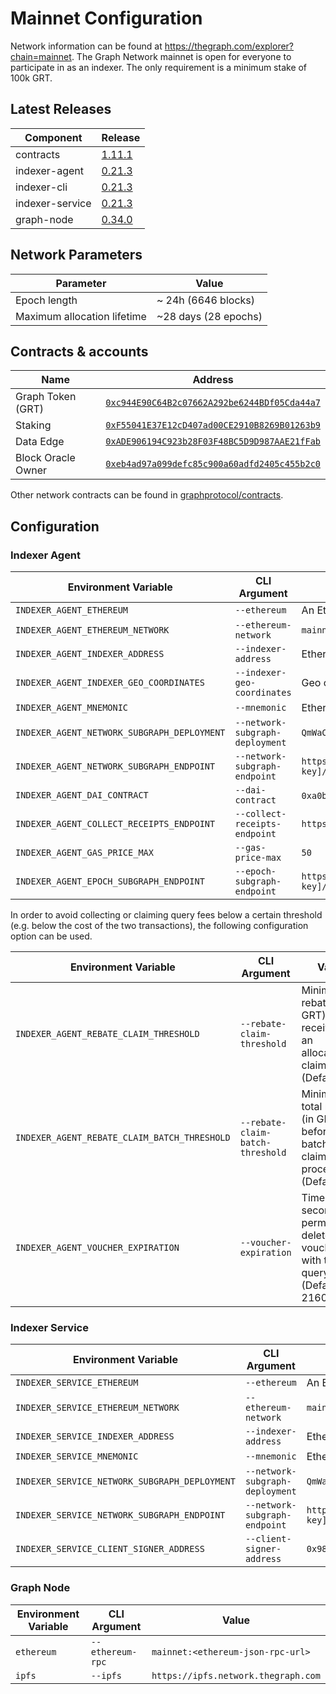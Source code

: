 # Mainnet Configuration

Network information can be found at https://thegraph.com/explorer?chain=mainnet. The Graph Network mainnet is open for everyone to participate in as an indexer. The only requirement is a minimum stake of 100k GRT.

## Latest Releases

| Component       | Release                                                                      |
| --------------- | ---------------------------------------------------------------------------- |
| contracts       | [1.11.1](https://github.com/graphprotocol/contracts/releases/tag/v1.11.1)    |
| indexer-agent   | [0.21.3](https://github.com/graphprotocol/indexer/releases/tag/v0.21.3)      |
| indexer-cli     | [0.21.3](https://github.com/graphprotocol/indexer/releases/tag/v0.21.3)      |
| indexer-service | [0.21.3](https://github.com/graphprotocol/indexer/releases/tag/v0.21.3)      |
| graph-node      | [0.34.0](https://github.com/graphprotocol/graph-node/releases/tag/v0.34.0)   |

## Network Parameters

| Parameter                   | Value                 |
| --------------------------- | --------------------  |
| Epoch length                | ~ 24h (6646 blocks)   |
| Maximum allocation lifetime | ~28 days (28 epochs)  |

## Contracts & accounts

| Name               | Address                                                                                                                 |
| ------------------ | ----------------------------------------------------------------------------------------------------------------------- |
| Graph Token (GRT)  | [`0xc944E90C64B2c07662A292be6244BDf05Cda44a7`](https://etherscan.io/address/0xc944e90c64b2c07662a292be6244bdf05cda44a7) |
| Staking            | [`0xF55041E37E12cD407ad00CE2910B8269B01263b9`](https://etherscan.io/address/0xF55041E37E12cD407ad00CE2910B8269B01263b9) |
| Data Edge          | [`0xADE906194C923b28F03F48BC5D9D987AAE21fFab`](https://etherscan.io/address/0xADE906194C923b28F03F48BC5D9D987AAE21fFab) |
| Block Oracle Owner | [`0xeb4ad97a099defc85c900a60adfd2405c455b2c0`](https://etherscan.io/address/0xeb4ad97a099defc85c900a60adfd2405c455b2c0) |

Other network contracts can be found in [graphprotocol/contracts](https://github.com/graphprotocol/contracts/blob/dev/addresses.json).

## Configuration

### Indexer Agent

| Environment Variable                        | CLI Argument                    | Value                                                                              |
| ------------------------------------------- | ------------------------------- | ---------------------------------------------------------------------------------- |
| `INDEXER_AGENT_ETHEREUM`                    | `--ethereum`                    | An Ethereum mainnet node/provider                                                  |
| `INDEXER_AGENT_ETHEREUM_NETWORK`            | `--ethereum-network`            | `mainnet`                                                                          |
| `INDEXER_AGENT_INDEXER_ADDRESS`             | `--indexer-address`             | Ethereum address of mainnet indexer                                                |
| `INDEXER_AGENT_INDEXER_GEO_COORDINATES`     | `--indexer-geo-coordinates`     | Geo coordinates of mainnet indexer infrastructure                                  |
| `INDEXER_AGENT_MNEMONIC`                    | `--mnemonic`                    | Ethereum mnemonic for mainnet operator                                             |
| `INDEXER_AGENT_NETWORK_SUBGRAPH_DEPLOYMENT` | `--network-subgraph-deployment` | `QmWaCrvdyepm1Pe6RPkJFT3u8KmaZahAvJEFCt27HRWyK4`                                   |
| `INDEXER_AGENT_NETWORK_SUBGRAPH_ENDPOINT`   | `--network-subgraph-endpoint`   | `https://gateway-arbitrum.network.thegraph.com/api/[api-key]/subgraphs/id/9Co7EQe5PgW3ugCUJrJgRv4u9zdEuDJf8NvMWftNsBH8`                                             |
| `INDEXER_AGENT_DAI_CONTRACT`                | `--dai-contract`                | `0xa0b86991c6218b36c1d19d4a2e9eb0ce3606eb48` (USDC)                                |
| `INDEXER_AGENT_COLLECT_RECEIPTS_ENDPOINT`   | `--collect-receipts-endpoint`   | `https://gateway.network.thegraph.com/collect-receipts`                            |
| `INDEXER_AGENT_GAS_PRICE_MAX`               | `--gas-price-max`               | `50`                                                                               |
| `INDEXER_AGENT_EPOCH_SUBGRAPH_ENDPOINT`     | `--epoch-subgraph-endpoint`     | `https://gateway-arbitrum.network.thegraph.com/api/[api-key]/subgraphs/id/Fg36gCZE7pXEuZ3p8sxYzFE5UbgHtk7kcJiC5HBbfgmY` |

In order to avoid collecting or claiming query fees below a certain threshold
(e.g. below the cost of the two transactions), the following configuration
option can be used.

| Environment Variable                         | CLI Argument                      | Value                                                                                     |
| -------------------------------------------- | --------------------------------- | ----------------------------------------------------------------------------------------- |
| `INDEXER_AGENT_REBATE_CLAIM_THRESHOLD`       | `--rebate-claim-threshold`        | Minimum rebate (in GRT) received for an allocation to claim (Default: 1)                |
| `INDEXER_AGENT_REBATE_CLAIM_BATCH_THRESHOLD` | `--rebate-claim-batch-threshold`  | Minimum total rebates (in GRT) before a batched claim is processed (Default: 5)        |
| `INDEXER_AGENT_VOUCHER_EXPIRATION`           | `--voucher-expiration`            | Time (in seconds) to permanently delete vouchers with too few query fees  (Default: 2160) |            

### Indexer Service

| Environment Variable                          | CLI Argument                    | Value                                            |
| --------------------------------------------- | ------------------------------- | ------------------------------------------------ |
| `INDEXER_SERVICE_ETHEREUM`                    | `--ethereum`                    | An Ethereum mainnet node/provider                |
| `INDEXER_SERVICE_ETHEREUM_NETWORK`            | `--ethereum-network`            | `mainnet`                                        |
| `INDEXER_SERVICE_INDEXER_ADDRESS`             | `--indexer-address`             | Ethereum address of mainnet indexer              |
| `INDEXER_SERVICE_MNEMONIC`                    | `--mnemonic`                    | Ethereum mnemonic for mainnet operator           |
| `INDEXER_SERVICE_NETWORK_SUBGRAPH_DEPLOYMENT` | `--network-subgraph-deployment` | `QmWaCrvdyepm1Pe6RPkJFT3u8KmaZahAvJEFCt27HRWyK4` |
| `INDEXER_SERVICE_NETWORK_SUBGRAPH_ENDPOINT`   | `--network-subgraph-endpoint`   | `https://gateway-arbitrum.network.thegraph.com/api/[api-key]/subgraphs/id/9Co7EQe5PgW3ugCUJrJgRv4u9zdEuDJf8NvMWftNsBH8`           |
| `INDEXER_SERVICE_CLIENT_SIGNER_ADDRESS`       | `--client-signer-address`       | `0x982D10c56b8BBbD6e09048F5c5f01b43C65D5aE0`     |

### Graph Node

| Environment Variable | CLI Argument     | Value                               |
| -------------------- | ---------------- | ----------------------------------- |
| `ethereum`           | `--ethereum-rpc` | `mainnet:<ethereum-json-rpc-url>`   |
| `ipfs`               | `--ipfs`         | `https://ipfs.network.thegraph.com` |

